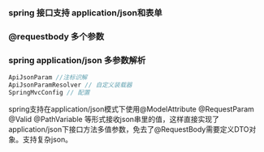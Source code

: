 ### spring 接口支持 application/json和表单
### @requestbody 多个参数
### spring application/json 多参数解析
```java
ApiJsonParam //注标识解
ApiJsonParamResolver // 自定义装载器
SpringMvcConfig // 配置
```
spring支持在application/json模式下使用@ModelAttribute @RequestParam @Valid @PathVariable 等形式接收json串里的值，这样直接实现了application/json下接口方法多值参数，免去了@RequestBody需要定义DTO对象。支持复杂json。

